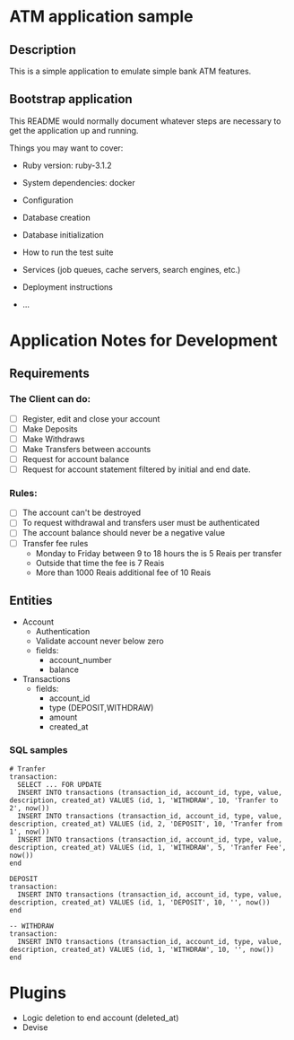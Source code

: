 # ATM application sample

## Description

This is a simple application to emulate simple bank ATM features.

## Bootstrap application

This README would normally document whatever steps are necessary to get the
application up and running.

Things you may want to cover:

* Ruby version: ruby-3.1.2

* System dependencies: docker

* Configuration

* Database creation

* Database initialization

* How to run the test suite

* Services (job queues, cache servers, search engines, etc.)

* Deployment instructions

* ...

# Application Notes for Development

## Requirements

### The Client can do:
- [ ] Register, edit and close your account
- [ ] Make Deposits
- [ ] Make Withdraws
- [ ] Make Transfers between accounts
- [ ] Request for account balance
- [ ] Request for account statement filtered by initial and end date.

### Rules:
- [ ] The account can't be destroyed
- [ ] To request withdrawal and transfers user must be authenticated
- [ ] The account balance should never be a negative value
- [ ] Transfer fee rules
  - Monday to Friday between 9 to 18 hours the is 5 Reais per transfer
  - Outside that time the fee is 7 Reais
  - More than 1000 Reais additional fee of 10 Reais

## Entities
- Account
  - Authentication
  - Validate account never below zero
  - fields:
    - account_number
    - balance
- Transactions
  - fields:
    - account_id
    - type (DEPOSIT,WITHDRAW)
    - amount
    - created_at

### SQL samples
```
# Tranfer
transaction:
  SELECT ... FOR UPDATE
  INSERT INTO transactions (transaction_id, account_id, type, value, description, created_at) VALUES (id, 1, 'WITHDRAW', 10, 'Tranfer to 2', now())
  INSERT INTO transactions (transaction_id, account_id, type, value, description, created_at) VALUES (id, 2, 'DEPOSIT', 10, 'Tranfer from 1', now())
  INSERT INTO transactions (transaction_id, account_id, type, value, description, created_at) VALUES (id, 1, 'WITHDRAW', 5, 'Tranfer Fee', now())
end

DEPOSIT
transaction:
  INSERT INTO transactions (transaction_id, account_id, type, value, description, created_at) VALUES (id, 1, 'DEPOSIT', 10, '', now())
end

-- WITHDRAW
transaction:
  INSERT INTO transactions (transaction_id, account_id, type, value, description, created_at) VALUES (id, 1, 'WITHDRAW', 10, '', now())
end
```

# Plugins
- Logic deletion to end account (deleted_at)
- Devise
